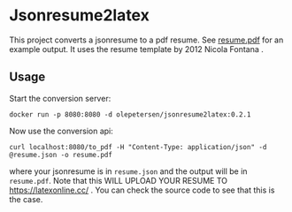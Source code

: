 # Jsonresume2latex
This project converts a jsonresume to a pdf resume. See [resume.pdf](resume.pdf) for an example output.
It uses the resume template  by 2012  Nicola Fontana <ntd at entidi.it>.

## Usage
Start the conversion server:
```
docker run -p 8080:8080 -d olepetersen/jsonresume2latex:0.2.1
```
Now use the conversion api:
```
curl localhost:8080/to_pdf -H "Content-Type: application/json" -d @resume.json -o resume.pdf
```
where your jsonresume is in `resume.json` and the output will be in `resume.pdf`.
Note that this WILL UPLOAD YOUR RESUME TO https://latexonline.cc/ . You can check the source code to see that this is the case.